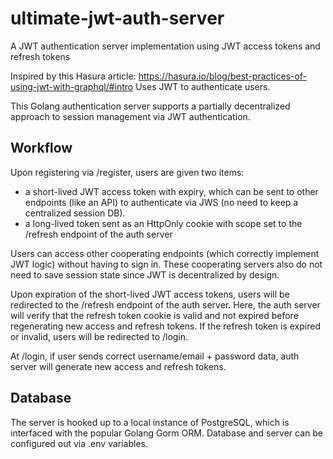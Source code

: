 # ultimate-jwt-auth-server
A JWT authentication server implementation using JWT access tokens and refresh tokens

Inspired by this Hasura article: https://hasura.io/blog/best-practices-of-using-jwt-with-graphql/#intro
Uses JWT to authenticate users.

This Golang authentication server supports a partially decentralized approach to session management via JWT authentication.

## Workflow

Upon registering via /register, users are given two items:
- a short-lived JWT access token with expiry, which can be sent to other endpoints (like an API) to authenticate via JWS (no need to keep a centralized session DB).
- a long-lived token sent as an HttpOnly cookie with scope set to the /refresh endpoint of the auth server

Users can access other cooperating endpoints (which correctly implement JWT logic) without having to sign in. These cooperating servers also do not need to save session state since JWT is decentralized by design.

Upon expiration of the short-lived JWT access tokens, users will be redirected to the /refresh endpoint of the auth server. 
Here, the auth server will verify that the refresh token cookie is valid and not expired before regenerating new access and refresh tokens.
If the refresh token is expired or invalid, users will be redirected to /login.

At /login, if user sends correct username/email + password data, auth server will generate new access and refresh tokens.

## Database

The server is hooked up to a local instance of PostgreSQL, which is interfaced with the popular Golang Gorm ORM.
Database and server can be configured out via .env variables.
